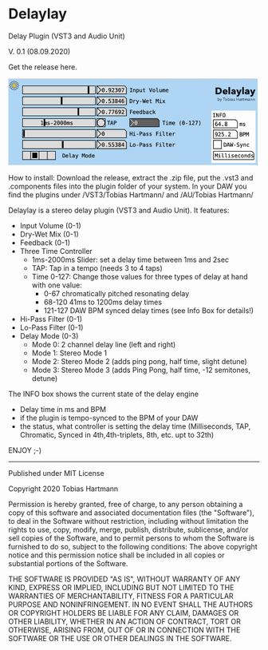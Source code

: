 # Delaylay
Delay Plugin (VST3 and Audio Unit)

V. 0.1 (08.09.2020)

Get the release here.

<img src="https://github.com/tob-har/Delaylay/blob/master/delaylay-screenshot.png" alt="Delaylay Plugin" width="500"/>


How to install:
Download the release, extract the .zip file, put the .vst3 and .components files into the plugin folder of your system.
In your DAW you find the plugins under /VST3/Tobias Hartmann/ and /AU/Tobias Hartmann/


Delaylay is a stereo delay plugin (VST3 and Audio Unit).
It features:
- Input Volume (0-1)
- Dry-Wet Mix (0-1)
- Feedback (0-1)
- Three Time Controller
  - 1ms-2000ms Slider: set a delay time between 1ms and 2sec
  - TAP: Tap in a tempo (needs 3 to 4 taps)
  - Time 0-127: Change those values for three types of delay at hand with one value:
    - 0-67 chromatically pitched resonating delay
    - 68-120 41ms to 1200ms delay times
    - 121-127 DAW BPM synced delay times (see Info Box for details!)
- Hi-Pass Filter (0-1)
- Lo-Pass Filter (0-1)
- Delay Mode (0-3)
  - Mode 0: 2 channel delay line (left and right)
  - Mode 1: Stereo Mode 1 
  - Mode 2: Stereo Mode 2 (adds ping pong, half time, slight detune)
  - Mode 3: Stereo Mode 3 (adds Ping Pong, half time, -12 semitones, detune)

The INFO box shows the current state of the delay engine
- Delay time in ms and BPM
- if the plugin is tempo-synced to the BPM of your DAW
- the status, what controller is setting the delay time (Milliseconds, TAP, Chromatic, Synced in 4th,4th-triplets, 8th, etc. upt to 32th)

ENJOY ;-)



---


Published under MIT License

Copyright 2020 Tobias Hartmann 

Permission is hereby granted, free of charge, to any person obtaining a copy of this software and associated documentation files (the "Software"), to deal in the Software without restriction, including without limitation the rights to use, copy, modify, merge, publish, distribute, sublicense, and/or sell copies of the Software, and to permit persons to whom the Software is furnished to do so, subject to the following conditions: The above copyright notice and this permission notice shall be included in all copies or substantial portions of the Software. 

THE SOFTWARE IS PROVIDED "AS IS", WITHOUT WARRANTY OF ANY KIND, EXPRESS OR IMPLIED, INCLUDING BUT NOT LIMITED TO THE WARRANTIES OF MERCHANTABILITY, FITNESS FOR A PARTICULAR PURPOSE AND NONINFRINGEMENT. IN NO EVENT SHALL THE AUTHORS OR COPYRIGHT HOLDERS BE LIABLE FOR ANY CLAIM, DAMAGES OR OTHER LIABILITY, WHETHER IN AN ACTION OF CONTRACT, TORT OR OTHERWISE, ARISING FROM, OUT OF OR IN CONNECTION WITH THE SOFTWARE OR THE USE OR OTHER DEALINGS IN THE SOFTWARE.


